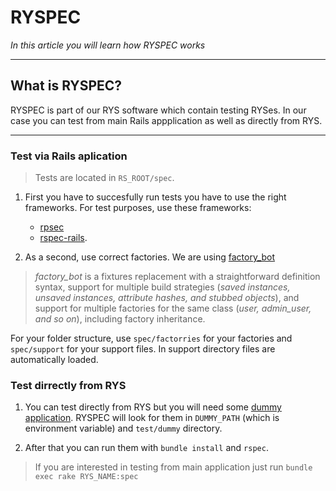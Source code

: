 # RYSPEC

*In this article you will learn how RYSPEC works*

---

## What is RYSPEC? 

RYSPEC is part of our RYS software which contain testing RYSes. In our case you can test from main Rails appplication as well as directly from RYS. 

---

### Test via Rails aplication

> Tests are located in `RS_ROOT/spec`.

1. First you have to succesfully run tests you have to use the right frameworks. For test purposes, use these frameworks:
      - [rpsec](https://github.com/rspec/rspec-metagem)
      - [rspec-rails](https://github.com/rspec/rspec-rails).

2. As a second, use correct factories. We are using [factory_bot](https://github.com/thoughtbot/factory_bot)

> *factory_bot* is a fixtures replacement with a straightforward definition syntax, support for multiple build strategies (*saved instances, unsaved instances, attribute hashes, and stubbed objects*), and support for multiple factories for the same class (*user, admin_user, and so on*), including factory inheritance.

For your folder structure, use `spec/factorries` for your factories and `spec/support` for your support files. In support directory files are automatically loaded. 


### Test dirrectly from RYS

1. You can test directly from RYS but you will need some [dummy application](https://easysoftware.stoplight.io/docs/developer-portal-devs/docs/Hello_RYS/Getting-started-with-RYS.md#dummy-application). RYSPEC will look for them in `DUMMY_PATH` (which is environment variable) and `test/dummy` directory.

2. After that you can run them with `bundle install` and `rspec`. 

>If you are interested in testing from main application just run 
>`bundle exec rake RYS_NAME:spec` 